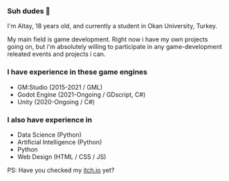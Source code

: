 ### Suh dudes 👋

I'm Altay, 18 years old, and currently a student in Okan University, Turkey.

My main field is game development. Right now i have my own projects going on, but i'm absolutely willing to participate in any game-development releated events and projects i can.

### I have experience in these game engines 
- GM:Studio (2015-2021 / GML)
- Godot Engine (2021-Ongoing / GDscript, C#)
- Unity (2020-Ongoing / C#)

### I also have experience in 
- Data Science (Python)
- Artificial Intelligence (Python)
- Python
- Web Design (HTML / CSS / JS)

PS: Have you checked my [itch.io](https://edgyneer.itch.io/) yet?

<!--
**AltayCanOzsan/AltayCanOzsan** is a ✨ _special_ ✨ repository because its `README.md` (this file) appears on your GitHub profile.

Here are some ideas to get you started:

- 🔭 I’m currently working on ...
- 🌱 I’m currently learning ...
- 👯 I’m looking to collaborate on ...
- 🤔 I’m looking for help with ...
- 💬 Ask me about ...
- 📫 How to reach me: ...
- 😄 Pronouns: ...
- ⚡ Fun fact: ...
-->
